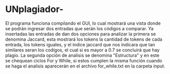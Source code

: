 # UNplagiador-
El programa funciona compilando el GUI, lo cual mostrará una vista donde se podrán ingresar dos entradas que serán los códigos a comparar. Ya insertadas las entradas de dan dos opciones para analizar la primera se denomina Jaccard, esta mostrará los tokens la cantidad de tokens de cada entrada, los tokens iguales, y el indice jaccard que nos indicara que tan similares seran los codigos, el cual si es mayor a 0.7 se concluirá que hay plagio. La segunda opción de analisis se denomina "Estructura" y en este se chequean ciclos For y While, si estos cumplen la misma función cuando se haga el analisis aparecerán en el archivo for_while.txt en la carpeta input.